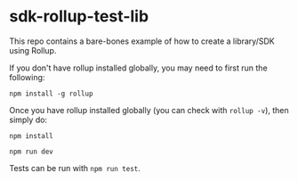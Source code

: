 # sdk-rollup-test-lib

This repo contains a bare-bones example of how to create a library/SDK using Rollup.

If you don't have rollup installed globally, you may need to first run the following:

`npm install -g rollup`

Once you have rollup installed globally (you can check with `rollup -v`), then simply do:

`npm install`

`npm run dev`

Tests can be run with `npm run test`.
